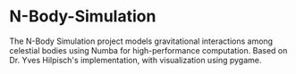 # N-Body-Simulation
The N-Body Simulation project models gravitational interactions among celestial bodies using Numba for high-performance computation. Based on Dr. Yves Hilpisch's implementation, with visualization using pygame.
